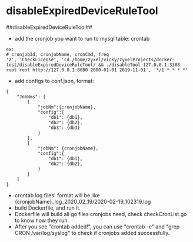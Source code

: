 # disableExpiredDeviceRuleTool
##disableExpiredDeviceRuleTool##
- add the cronjob you want to run to mysql table: crontab
```
ex:
# cronjobId, cronjobName, cronCmd, freq
'2', 'CheckLicense', 'cd /home/zyxel/vicky/zyxelProjects/docker-test/disableExpiredDeviceRuleTool/ && ./disableTool 127.0.0.1:3308 root root http://127.0.0.1:8080 2000-01-01 2019-11-01', '*/1 * * * *'

```
- add configs to conf.json, format:
```
{
	"JobNms": [
		{
			"jobNm":{cronjobName},
			"config":{
				"db1": {db1},
				"db2": {db2},
				"db3": {db3}
			}
		},
		{
			"jobNm": {cronjobName},
			"config":{
				"db1": {db1},
				"db2": {db2},
			}
		}
	]
}
```
- crontab log files' format will be like {cronjobName}_log_2020_02_19/2020-02-19_102319.log
- build Dockerfile, and run it.
- Dockerfile will build all go files cronjobs need, check checkCronList.go to know how they run.
- After you see "crontab added!", you can use "crontab -e" and "grep CRON /var/log/syslog" to check if cronjobs added successfully.
